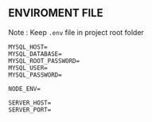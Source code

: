 ## ENVIROMENT FILE
Note : Keep `.env` file in project root folder
```
MYSQL_HOST=
MYSQL_DATABASE=
MYSQL_ROOT_PASSWORD=
MYSQL_USER=
MYSQL_PASSWORD=

NODE_ENV=

SERVER_HOST=
SERVER_PORT=

```